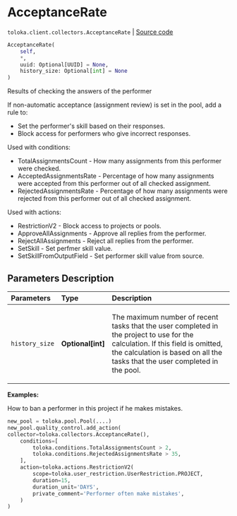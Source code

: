 # AcceptanceRate
`toloka.client.collectors.AcceptanceRate` | [Source code](https://github.com/Toloka/toloka-kit/blob/v0.1.25/src/client/collectors.py#L62)

```python
AcceptanceRate(
    self,
    *,
    uuid: Optional[UUID] = None,
    history_size: Optional[int] = None
)
```

Results of checking the answers of the performer


If non-automatic acceptance (assignment review) is set in the pool, add a rule to:
- Set the performer's skill based on their responses.
- Block access for performers who give incorrect responses.

Used with conditions:
* TotalAssignmentsCount - How many assignments from this performer were checked.
* AcceptedAssignmentsRate - Percentage of how many assignments were accepted from this performer out of all checked assignment.
* RejectedAssignmentsRate - Percentage of how many assignments were rejected from this performer out of all checked assignment.

Used with actions:
* RestrictionV2 - Block access to projects or pools.
* ApproveAllAssignments - Approve all replies from the performer.
* RejectAllAssignments - Reject all replies from the performer.
* SetSkill - Set perfmer skill value.
* SetSkillFromOutputField - Set performer skill value from source.

## Parameters Description

| Parameters | Type | Description |
| :----------| :----| :-----------|
`history_size`|**Optional\[int\]**|<p>The maximum number of recent tasks that the user completed in the project to use for the calculation. If this field is omitted, the calculation is based on all the tasks that the user completed in the pool.</p>

**Examples:**

How to ban a performer in this project if he makes mistakes.

```python
new_pool = toloka.pool.Pool(....)
new_pool.quality_control.add_action(
collector=toloka.collectors.AcceptanceRate(),
    conditions=[
        toloka.conditions.TotalAssignmentsCount > 2,
        toloka.conditions.RejectedAssignmentsRate > 35,
    ],
    action=toloka.actions.RestrictionV2(
        scope=toloka.user_restriction.UserRestriction.PROJECT,
        duration=15,
        duration_unit='DAYS',
        private_comment='Performer often make mistakes',
    )
)
```
